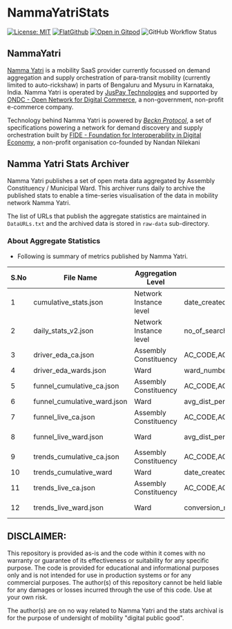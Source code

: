 # NammaYatriStats

[![License: MIT](https://img.shields.io/badge/License-MIT-yellow.svg)](https://opensource.org/licenses/MIT)
[![FlatGithub](https://img.shields.io/badge/FlatGithub-View%20Data-green?style=flat-square&logo=github)](https://flatgithub.com/srikanthlogic/NammaYatriStats)
[![Open in Gitpod](https://img.shields.io/badge/Open%20in-Gitpod-blue?logo=gitpod)](https://gitpod.io/#https://github.com/srikanthlogic/NammaYatriStats)
![GitHub Workflow Status](https://img.shields.io/github/actions/workflow/status/srikanthlogic/NammaYatriStats/main.yml)

## NammaYatri

[Namma Yatri](https://www.nammayatri.in/) is a mobility SaaS provider currently focussed on demand aggregation and supply orchestration of para-transit mobility (currently limited to auto-rickshaw) in parts of Bengaluru and Mysuru in Karnataka, India. Namma Yatri is operated by [JusPay Technologies](https://juspay.in/) and supported by [ONDC - Open Network for Digital Commerce](https://www.ondc.org/), a non-government, non-profit e-commerce company. 

Technology behind Namma Yatri is powered by *[Beckn Protocol](https://becknprotocol.io/)*, a set of specifications powering a network for demand discovery and supply orchestration built by [FIDE - Foundation for Interoperability in Digital Economy](https://fide.org/), a non-profit organisation co-founded by Nandan Nilekani

## Namma Yatri Stats Archiver

Namma Yatri publishes a set of open meta data aggregated by Assembly Constituency / Municipal Ward. This archiver runs daily to archive the published stats to enable a time-series visualisation of the data in mobility network Namma Yatri.

The list of URLs that publish the aggregate statistics are maintained in `DataURLs.txt` and the archived data is stored in `raw-data` sub-directory.

### About Aggregate Statistics

* Following is summary of metrics published by Namma Yatri.

| S.No | File Name  | Aggregation Level | Attributes  | Update Frequency |
|------|-----------------------------|------------------------|----------------------|------------------|
| 1    | cumulative_stats.json       | Network Instance level | date_created,drivers_registered,no_of_completed_rides,no_of_ongoing_rides,no_of_search_request,riders_registered,total_earning  | Daily            |
| 2    | daily_stats_v2.json         | Network Instance level | no_of_search_request, no_of_completed_rides, total_earning                | Hourly           |
| 3    | driver_eda_ca.json          | Assembly Constituency  | AC_CODE,AC_NAME,active,total_active_drivers,total_active_drivers_notonride,total_drivers_on_ride| LIVE |
| 4    | driver_eda_wards.json        | Ward  | ward_number,ward_name,total_active_drivers,total_active_drivers_notonride,total_drivers_on_ride          | LIVE |
| 5    | funnel_cumulative_ca.json   | Assembly Constituency  | AC_CODE,AC_NAME,avg_dist_per_trip,avg_fare,booking_cancellation_ratio,bookings_generated,cancelled_trips,completed_trips,conversation_rate,driver_earning,quote_acceptance_ratio,search_for_estimates,search_for_quotes,search_to_estimate_ratio,search_which_got_estimates,search_which_got_quotes,total_distance      | |
| 6    | funnel_cumulative_ward.json | Ward  | avg_dist_per_trip,avg_fare,booking_cancellation_ratio,bookings_generated,cancelled_trips,completed_trips,conversation_rate,driver_earning,quote_acceptance_ratio,search_for_estimates,search_for_quotes,search_to_estimate_ratio,search_which_got_estimates,search_which_got_quotes,total_distance,ward_name,ward_number| |
| 7    | funnel_live_ca.json         | Assembly Constituency  | AC_CODE,AC_NAME,avg_dist_per_trip,avg_fare,booking_cancellation_ratio,bookings_generated,cancelled_trips,completed_trips,conversation_rate,driver_earning,ongoing_trips,quote_acceptance_ratio,search_for_estimates,search_for_quotes,search_to_estimate_ratio,search_which_got_estimates,search_which_got_quotes,total_distance       | LIVE / Daily     |
| 8    | funnel_live_ward.json       | Ward  | avg_dist_per_trip,avg_fare,booking_cancellation_ratio,bookings_generated,cancelled_trips,completed_trips,conversation_rate,driver_earning,ongoing_trips,quote_acceptance_ratio,search_for_estimates,search_for_quotes,search_to_estimate_ratio,search_which_got_estimates,search_which_got_quotes,total_distance,ward_name,ward_number | LIVE / Daily     |
| 9    | trends_cumulative_ca.json   | Assembly Constituency  | AC_CODE,AC_NAME,date_created,no_of_search_request| |
| 10   | trends_cumulative_ward      | Ward  | date_created,no_of_search_request,ward_name,ward_number           | |
| 11   | trends_live_ca.json         | Assembly Constituency  | AC_CODE,AC_NAME,conversion_rate,date_created,hour_created,no_of_completed_rides,no_of_ride_booking,no_of_search_request,total_earnings       | LIVE / Daily     |
| 12   | trends_live_ward.json       | Ward  | conversion_rate,date_created,hour_created,no_of_completed_rides,no_of_ride_booking,no_of_search_request,total_earnings,ward_name,ward_number | LIVE / Daily     |

## DISCLAIMER:
This repository is provided as-is and the code within it comes with no warranty or guarantee of its effectiveness or suitability for any specific purpose. The code is provided for educational and informational purposes only and is not intended for use in production systems or for any commercial purposes. The author(s) of this repository cannot be held liable for any damages or losses incurred through the use of this code. Use at your own risk.

The author(s) are on no way related to Namma Yatri and the stats archival is for the purpose of undersight of mobility "digital public good".
